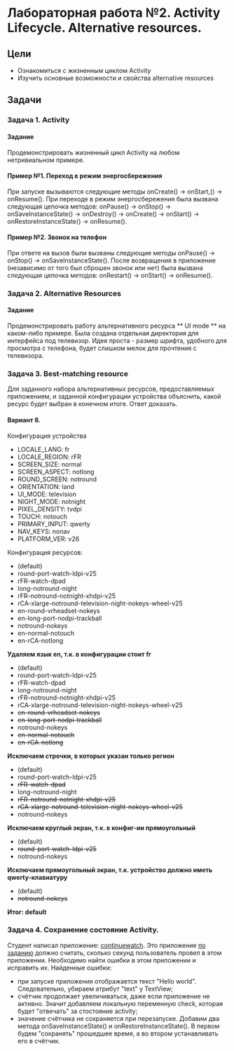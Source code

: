 # Лабораторная работа №2. Activity Lifecycle. Alternative resources.  
## Цели  
* Ознакомиться с жизненным циклом Activity  
* Изучить основные возможности и свойства alternative resources  
  
## Задачи  
### Задача 1. Activity  
#### Задание  
Продемонстрировать жизненный цикл Activity на любом нетривиальном примере.  

#### Пример №1. Переход в режим энергосбережения
При запуске вызываются следующие методы onCreate() -> onStart,() -> onResume(). При переходе в режим энергосбережения была вызвана следующая цепочка методов:
onPause() -> onStop() -> onSaveInstanceState() -> onDestroy() -> onCreate() -> onStart() -> onRestoreInstanceState() -> onResume().

#### Пример №2. Звонок на телефон
При ответе на вызов были вызваны следующие методы onPause() -> onStop() -> onSaveInstanceState(). После возвращения в приложение (независимо от того был сброшен звонок или нет) была вызвана следующая цепочка методов: onRestart() -> onStart() -> onResume().

### Задача 2. Alternative Resources  
#### Задание  
Продемонстрировать работу альтернативного ресурса ** UI mode ** на каком-либо примере.
Была создана отдельная директория для интерфейса под телевизор. Идея проста - размер шрифта, удобного для просмотра с телефона, будет слишком мелок для прочтения с телевизора.

### Задача 3. Best-matching resource  
Для заданного набора альтернативных ресурсов, предоставляемых приложением, и заданной конфигурации устройства объяснить, какой ресурс будет выбран в конечном итоге. Ответ доказать.
#### Вариант 8. 
Конфигурация устройства
- LOCALE_LANG: fr
- LOCALE_REGION: rFR
- SCREEN_SIZE: normal
- SCREEN_ASPECT: notlong
- ROUND_SCREEN: notround
- ORIENTATION: land
- UI_MODE: television
- NIGHT_MODE: notnight
- PIXEL_DENSITY: tvdpi
- TOUCH: notouch
- PRIMARY_INPUT: qwerty
- NAV_KEYS: nonav
- PLATFORM_VER: v26

Конфигурация ресурсов:
- (default)
- round-port-watch-ldpi-v25
- rFR-watch-dpad
- long-notround-night
- rFR-notround-notnight-xhdpi-v25
- rCA-xlarge-notround-television-night-nokeys-wheel-v25
- en-round-vrheadset-nokeys
- en-long-port-nodpi-trackball
- notround-nokeys
- en-normal-notouch
- en-rCA-notlong

**Удаляем язык en, т.к. в конфигурации стоит fr**
- (default)
- round-port-watch-ldpi-v25
- rFR-watch-dpad
- long-notround-night
- rFR-notround-notnight-xhdpi-v25
- rCA-xlarge-notround-television-night-nokeys-wheel-v25
- ~~en-round-vrheadset-nokeys~~
- ~~en-long-port-nodpi-trackball~~
- notround-nokeys
- ~~en-normal-notouch~~
- ~~en-rCA-notlong~~

**Исключаем строчки, в которых указан только регион**
- (default)
- round-port-watch-ldpi-v25
- ~~rFR-watch-dpad~~
- long-notround-night
- ~~rFR-notround-notnight-xhdpi-v25~~
- ~~rCA-xlarge-notround-television-night-nokeys-wheel-v25~~
- notround-nokeys

**Исключаем круглый экран, т.к. в конфиг-ии прямоугольный**
- (default)
- ~~round-port-watch-ldpi-v25~~
- notround-nokeys

**Исключаем прямоугольный экран, т.к. устройство должно иметь qwerty-клавиатуру**
- (default)
- ~~notround-nokeys~~

**Итог: default**


### Задача 4. Сохранение состояние Activity.  
Студент написал приложение: [continuewatch](continuewatch). Это приложение [по заданию](continuewatch/README.md) должно считать, сколько секунд пользователь провел в этом приложении. Необходимо найти ошибки в этом приложении и исправить их.
Найденные ошибки:
- при запуске приложения отображается текст "Hello world". Следовательно, убираем атрибут "text" у TextView;
- счётчик продолжает увеличиваться, даже если приложение не активно. Значит добавляем локальную переменную check, которая будет "отвечать" за стостояние activity;
- значение счётчика не сохраняется при перезапуске. Добавим два метода onSaveInstanceState() и onRestoreInstanceState(). В первом будем "сохранять" прошедшее время, а во втором устанавливать его в счётчик.

